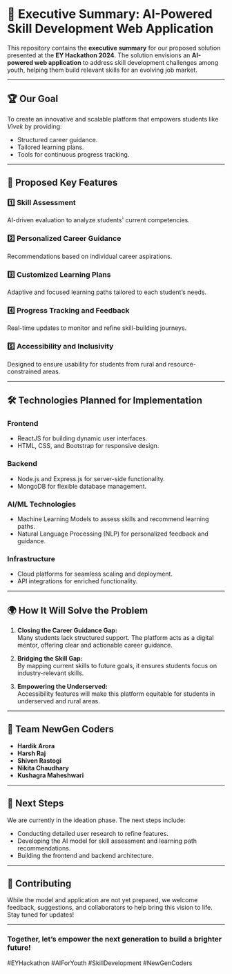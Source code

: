 # 📄 **Executive Summary: AI-Powered Skill Development Web Application**  

This repository contains the **executive summary** for our proposed solution presented at the **EY Hackathon 2024**. The solution envisions an **AI-powered web application** to address skill development challenges among youth, helping them build relevant skills for an evolving job market.  

---

## 🏆 **Our Goal**  
To create an innovative and scalable platform that empowers students like *Vivek* by providing:  
- Structured career guidance.  
- Tailored learning plans.  
- Tools for continuous progress tracking.  

---

## 🌟 **Proposed Key Features**  

### 1️⃣ **Skill Assessment**  
AI-driven evaluation to analyze students' current competencies.  

### 2️⃣ **Personalized Career Guidance**  
Recommendations based on individual career aspirations.  

### 3️⃣ **Customized Learning Plans**  
Adaptive and focused learning paths tailored to each student’s needs.  

### 4️⃣ **Progress Tracking and Feedback**  
Real-time updates to monitor and refine skill-building journeys.  

### 5️⃣ **Accessibility and Inclusivity**  
Designed to ensure usability for students from rural and resource-constrained areas.  

---

## 🛠️ **Technologies Planned for Implementation**  

### **Frontend**  
- ReactJS for building dynamic user interfaces.  
- HTML, CSS, and Bootstrap for responsive design.  

### **Backend**  
- Node.js and Express.js for server-side functionality.  
- MongoDB for flexible database management.  

### **AI/ML Technologies**  
- Machine Learning Models to assess skills and recommend learning paths.  
- Natural Language Processing (NLP) for personalized feedback and guidance.  

### **Infrastructure**  
- Cloud platforms for seamless scaling and deployment.  
- API integrations for enriched functionality.  

---

## 🌍 **How It Will Solve the Problem**  

1. **Closing the Career Guidance Gap:**  
   Many students lack structured support. The platform acts as a digital mentor, offering clear and actionable career guidance.  

2. **Bridging the Skill Gap:**  
   By mapping current skills to future goals, it ensures students focus on industry-relevant skills.  

3. **Empowering the Underserved:**  
   Accessibility features will make this platform equitable for students in underserved and rural areas.  

---

## 👥 **Team NewGen Coders**  

- **Hardik Arora**  
- **Harsh Raj**  
- **Shiven Rastogi**  
- **Nikita Chaudhary**  
- **Kushagra Maheshwari**  

---

## 📌 **Next Steps**  
We are currently in the ideation phase. The next steps include:  
- Conducting detailed user research to refine features.  
- Developing the AI model for skill assessment and learning path recommendations.  
- Building the frontend and backend architecture.  

---

## 🤝 **Contributing**  
While the model and application are not yet prepared, we welcome feedback, suggestions, and collaborators to help bring this vision to life. Stay tuned for updates!  

---

### **Together, let’s empower the next generation to build a brighter future!**  

#EYHackathon #AIForYouth #SkillDevelopment #NewGenCoders
